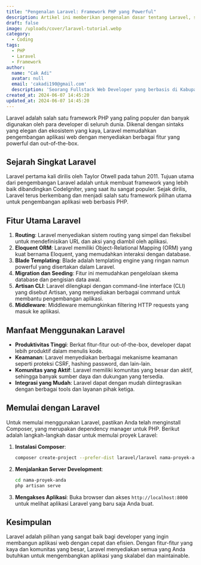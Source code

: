 ```yaml
---
title: "Pengenalan Laravel: Framework PHP yang Powerful"
description: Artikel ini memberikan pengenalan dasar tentang Laravel, sebuah framework PHP yang powerful dan populer, serta mengulas fitur-fitur utama dan manfaat penggunaannya.
draft: false
image: /uploads/cover/laravel-tutorial.webp
category:
  - Coding
tags:
  - PHP
  - Laravel
  - Framework
author:
  name: "Cak Adi"
  avatar: null
  email: 'cakadi190@gmail.com'
  description: 'Seorang Fullstack Web Developer yang berbasis di Kabupaten Ngawi yang suka sekali dengan desain dan juga hal yang berbau teknologi.'
created_at: 2024-06-07 14:45:20
updated_at: 2024-06-07 14:45:20
---
```


Laravel adalah salah satu framework PHP yang paling populer dan banyak digunakan oleh para developer di seluruh dunia. Dikenal dengan sintaks yang elegan dan ekosistem yang kaya, Laravel memudahkan pengembangan aplikasi web dengan menyediakan berbagai fitur yang powerful dan out-of-the-box.

## Sejarah Singkat Laravel

Laravel pertama kali dirilis oleh Taylor Otwell pada tahun 2011. Tujuan utama dari pengembangan Laravel adalah untuk membuat framework yang lebih baik dibandingkan CodeIgniter, yang saat itu sangat populer. Sejak dirilis, Laravel terus berkembang dan menjadi salah satu framework pilihan utama untuk pengembangan aplikasi web berbasis PHP.

## Fitur Utama Laravel

1. **Routing**: Laravel menyediakan sistem routing yang simpel dan fleksibel untuk mendefinisikan URL dan aksi yang diambil oleh aplikasi.
2. **Eloquent ORM**: Laravel memiliki Object-Relational Mapping (ORM) yang kuat bernama Eloquent, yang memudahkan interaksi dengan database.
3. **Blade Templating**: Blade adalah templating engine yang ringan namun powerful yang disertakan dalam Laravel.
4. **Migration dan Seeding**: Fitur ini memudahkan pengelolaan skema database dan pengisian data awal.
5. **Artisan CLI**: Laravel dilengkapi dengan command-line interface (CLI) yang disebut Artisan, yang menyediakan berbagai command untuk membantu pengembangan aplikasi.
6. **Middleware**: Middleware memungkinkan filtering HTTP requests yang masuk ke aplikasi.

## Manfaat Menggunakan Laravel

- **Produktivitas Tinggi**: Berkat fitur-fitur out-of-the-box, developer dapat lebih produktif dalam menulis kode.
- **Keamanan**: Laravel menyediakan berbagai mekanisme keamanan seperti proteksi CSRF, hashing password, dan lain-lain.
- **Komunitas yang Aktif**: Laravel memiliki komunitas yang besar dan aktif, sehingga banyak sumber daya dan dukungan yang tersedia.
- **Integrasi yang Mudah**: Laravel dapat dengan mudah diintegrasikan dengan berbagai tools dan layanan pihak ketiga.

## Memulai dengan Laravel

Untuk memulai menggunakan Laravel, pastikan Anda telah menginstall Composer, yang merupakan dependency manager untuk PHP. Berikut adalah langkah-langkah dasar untuk memulai proyek Laravel:

1. **Instalasi Composer**:
    ```bash
    composer create-project --prefer-dist laravel/laravel nama-proyek-anda
    ```

2. **Menjalankan Server Development**:
    ```bash
    cd nama-proyek-anda
    php artisan serve
    ```

3. **Mengakses Aplikasi**:
    Buka browser dan akses `http://localhost:8000` untuk melihat aplikasi Laravel yang baru saja Anda buat.

## Kesimpulan

Laravel adalah pilihan yang sangat baik bagi developer yang ingin membangun aplikasi web dengan cepat dan efisien. Dengan fitur-fitur yang kaya dan komunitas yang besar, Laravel menyediakan semua yang Anda butuhkan untuk mengembangkan aplikasi yang skalabel dan maintainable.

